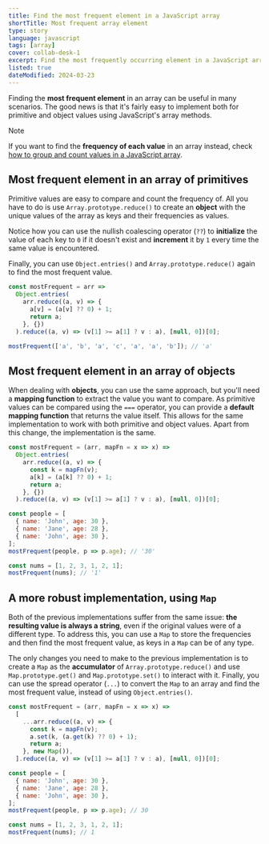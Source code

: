 ```yaml
---
title: Find the most frequent element in a JavaScript array
shortTitle: Most frequent array element
type: story
language: javascript
tags: [array]
cover: collab-desk-1
excerpt: Find the most frequently occurring element in a JavaScript array of primitives or objects.
listed: true
dateModified: 2024-03-23
---
```


Finding the **most frequent element** in an array can be useful in many scenarios. The good news is that it's fairly easy to implement both for primitive and object values using JavaScript's array methods.

> [!NOTE]
>
> If you want to find the **frequency of each value** in an array instead, check [how to group and count values in a JavaScript array](/js/s/count-grouped-elements).

## Most frequent element in an array of primitives

Primitive values are easy to compare and count the frequency of. All you have to do is use `Array.prototype.reduce()` to create an **object** with the unique values of the array as keys and their frequencies as values.

Notice how you can use the nullish coalescing operator (`??`) to **initialize** the value of each key to `0` if it doesn't exist and **increment** it by `1` every time the same value is encountered.

Finally, you can use `Object.entries()` and `Array.prototype.reduce()` again to find the most frequent value.

```js
const mostFrequent = arr =>
  Object.entries(
    arr.reduce((a, v) => {
      a[v] = (a[v] ?? 0) + 1;
      return a;
    }, {})
  ).reduce((a, v) => (v[1] >= a[1] ? v : a), [null, 0])[0];

mostFrequent(['a', 'b', 'a', 'c', 'a', 'a', 'b']); // 'a'
```

## Most frequent element in an array of objects

When dealing with **objects**, you can use the same approach, but you'll need a **mapping function** to extract the value you want to compare. As primitive values can be compared using the `===` operator, you can provide a **default mapping function** that returns the value itself. This allows for the same implementation to work with both primitive and object values. Apart from this change, the implementation is the same.

```js
const mostFrequent = (arr, mapFn = x => x) =>
  Object.entries(
    arr.reduce((a, v) => {
      const k = mapFn(v);
      a[k] = (a[k] ?? 0) + 1;
      return a;
    }, {})
  ).reduce((a, v) => (v[1] >= a[1] ? v : a), [null, 0])[0];

const people = [
  { name: 'John', age: 30 },
  { name: 'Jane', age: 28 },
  { name: 'John', age: 30 },
];
mostFrequent(people, p => p.age); // '30'

const nums = [1, 2, 3, 1, 2, 1];
mostFrequent(nums); // '1'
```

## A more robust implementation, using `Map`

Both of the previous implementations suffer from the same issue: **the resulting value is always a string**, even if the original values were of a different type. To address this, you can use a `Map` to store the frequencies and then find the most frequent value, as keys in a `Map` can be of any type.

The only changes you need to make to the previous implementation is to create a `Map` as the **accumulator** of `Array.prototype.reduce()` and use `Map.prototype.get()` and `Map.prototype.set()` to interact with it. Finally, you can use the spread operator (`...`) to convert the `Map` to an array and find the most frequent value, instead of using `Object.entries()`.

```js
const mostFrequent = (arr, mapFn = x => x) =>
  [
    ...arr.reduce((a, v) => {
      const k = mapFn(v);
      a.set(k, (a.get(k) ?? 0) + 1);
      return a;
    }, new Map()),
  ].reduce((a, v) => (v[1] >= a[1] ? v : a), [null, 0])[0];

const people = [
  { name: 'John', age: 30 },
  { name: 'Jane', age: 28 },
  { name: 'John', age: 30 },
];
mostFrequent(people, p => p.age); // 30

const nums = [1, 2, 3, 1, 2, 1];
mostFrequent(nums); // 1
```
